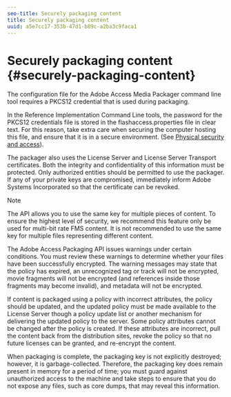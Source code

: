 ```yaml
---
seo-title: Securely packaging content
title: Securely packaging content
uuid: a5e7cc17-353b-47d1-b89c-a2ba3c9faca1
---
```


# Securely packaging content {#securely-packaging-content}

The configuration file for the Adobe Access Media Packager command line tool requires a PKCS12 credential that is used during packaging.

In the Reference Implementation Command Line tools, the password for the PKCS12 credentials file is stored in the flashaccess.properties file in clear text. For this reason, take extra care when securing the computer hosting this file, and ensure that it is in a secure environment. (See [Physical security and access](../../aaxs-secure-deployment-guidelines/physical-sec-and-access.md)).

The packager also uses the License Server and License Server Transport certificates. Both the integrity and confidentiality of this information must be protected. Only authorized entities should be permitted to use the packager. If any of your private keys are compromised, immediately inform Adobe Systems Incorporated so that the certificate can be revoked.

>[!NOTE]
>
>The API allows you to use the same key for multiple pieces of content. To ensure the highest level of security, we recommend this feature only be used for multi-bit rate FMS content. It is not recommended to use the same key for multiple files representing different content.

The Adobe Access Packaging API issues warnings under certain conditions. You must review these warnings to determine whether your files have been successfully encrypted. The warning messages may state that the policy has expired, an unrecognized tag or track will not be encrypted, movie fragments will not be encrypted (and references inside those fragments may become invalid), and metadata will not be encrypted.

If content is packaged using a policy with incorrect attributes, the policy should be updated, and the updated policy must be made available to the License Server though a policy update list or another mechanism for delivering the updated policy to the server. Some policy attributes cannot be changed after the policy is created. If these attributes are incorrect, pull the content back from the distribution sites, revoke the policy so that no future licenses can be granted, and re-encrypt the content.

When packaging is complete, the packaging key is not explicitly destroyed; however, it is garbage-collected. Therefore, the packaging key does remain present in memory for a period of time; you must guard against unauthorized access to the machine and take steps to ensure that you do not expose any files, such as core dumps, that may reveal this information. 
